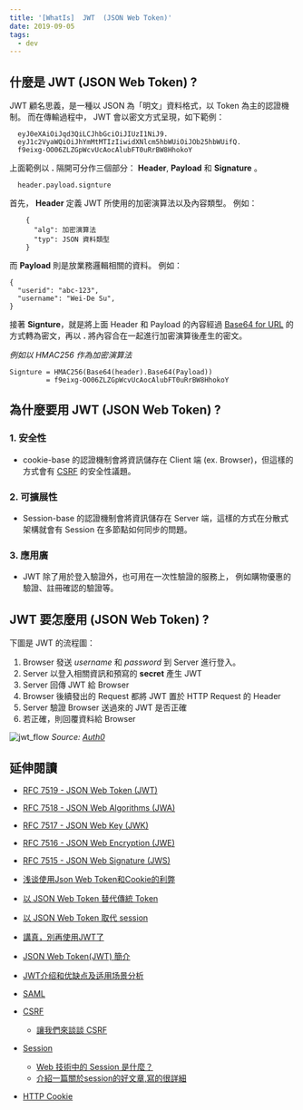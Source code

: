 ```yaml
---
title: '[WhatIs]  JWT  (JSON Web Token)'
date: 2019-09-05
tags: 
  - dev 
---
```


## 什麼是 JWT (JSON Web Token) ?

JWT 顧名思義，是一種以 JSON 為「明文」資料格式，以 Token 為主的認證機制。 而在傳輸過程中， JWT 會以密文方式呈現，如下範例：

```
  eyJ0eXAiOiJqd3QiLCJhbGciOiJIUzI1NiJ9.
  eyJ1c2VyaWQiOiJhYmMtMTIzIiwidXNlcm5hbWUiOiJOb25hbWUifQ.
  f9eixg-OO06ZLZGpWcvUcAocAlubFT0uRrBW8HhokoY
```

上面範例以 **.** 隔開可分作三個部分： **Header**, **Payload** 和 **Signature** 。

```
  header.payload.signture
```


首先， **Header** 定義 JWT 所使用的加密演算法以及內容類型。 
例如：

````
    {
      "alg": 加密演算法
      "typ": JSON 資料類型
    }

````

而 **Payload** 則是放業務邏輯相關的資料。
例如：

```
{
  "userid": "abc-123",
  "username": "Wei-De Su",
}
```

接著 **Signture**，就是將上面 Header 和 Payload 的內容經過 [Base64 for URL](https://tools.ietf.org/html/rfc4648#section-5) 的方式轉為密文，再以 **.** 將內容合在一起進行加密演算後產生的密文。

_例如以 HMAC256 作為加密演算法_
```
Signture = HMAC256(Base64(header).Base64(Payload))
         = f9eixg-OO06ZLZGpWcvUcAocAlubFT0uRrBW8HhokoY
```

## 為什麼要用 JWT (JSON Web Token) ?
### 1. 安全性
  * cookie-base 的認證機制會將資訊儲存在 Client 端 (ex. Browser)，但這樣的方式會有 [CSRF](https://www.owasp.org/index.php/Cross-Site_Request_Forgery_(CSRF)) 的安全性議題。

### 2. 可擴展性
  * Session-base 的認證機制會將資訊儲存在 Server 端，這樣的方式在分散式架構就會有 Session 在多節點如何同步的問題。

### 3. 應用廣
  * JWT 除了用於登入驗證外，也可用在一次性驗證的服務上，
    例如購物優惠的驗證、註冊確認的驗證等。



## JWT 要怎麼用 (JSON Web Token) ?

下圖是 JWT 的流程圖：

  1. Browser 發送 _username_ 和 _password_ 到 Server 進行登入。
  2. Server 以登入相關資訊和預寫的 **secret** 產生 JWT
  3. Server 回傳 JWT 給 Browser
  4. Browser 後續發出的 Request 都將 JWT 置於 HTTP Request 的 Header
  5. Server 驗證 Browser 送過來的 JWT 是否正確
  6. 若正確，則回覆資料給 Browser
  
  
![jwt_flow](https://auth0.com/learn/wp-content/uploads/2016/01/17.png)
_Source: [Auth0](https://auth0.com/learn/json-web-tokens/)_

## 延伸閱讀
* [RFC 7519 - JSON Web Token (JWT)](https://tools.ietf.org/html/rfc7519)
* [RFC 7518 - JSON Web Algorithms (JWA)](https://tools.ietf.org/html/rfc7518)
* [RFC 7517 - JSON Web Key (JWK)](https://tools.ietf.org/html/rfc7517)
* [RFC 7516 - JSON Web Encryption (JWE)](https://tools.ietf.org/html/rfc7516)
* [RFC 7515 - JSON Web Signature (JWS)](https://tools.ietf.org/html/rfc7515)

* [浅谈使用Json Web Token和Cookie的利弊](https://chengandpeng.github.io/2016/04/15/jwtvscookie/)
* [以 JSON Web Token 替代傳統 Token](https://medium.com/@leon740727/%E4%BB%A5-json-web-token-%E5%8F%96%E4%BB%A3-session-bae47556dde2)
* [以 JSON Web Token 取代 session](https://medium.com/@leon740727/%E4%BB%A5-json-web-token-%E5%8F%96%E4%BB%A3-session-bae47556dde2)
* [講真，別再使用JWT了](http://zhuanlan.51cto.com/art/201708/548195.htm)
* [JSON Web Token(JWT) 簡介](https://blog.cssuen.tw/json-web-token-jwt-%E7%B0%A1%E4%BB%8B-a5719a1b0a70)
* [JWT介绍和优缺点及适用场景分析](https://www.guonanjun.com/220.html)

* [SAML](https://en.wikipedia.org/wiki/Security_Assertion_Markup_Language)

* <a href="https://www.owasp.org/index.php/Cross-Site_Request_Forgery_(CSRF)">CSRF</a>
  * [讓我們來談談 CSRF](https://blog.techbridge.cc/2017/02/25/csrf-introduction)

* <a href="https://en.wikipedia.org/wiki/Session_(computer_science)">Session</a>
  * [Web 技術中的 Session 是什麼？](http://fred-zone.blogspot.com/2014/01/web-session.html)
  * [介紹一篇關於session的好文章,寫的很詳細](http://yken919.pixnet.net/blog/post/45702341-%E4%BB%8B%E7%B4%B9%E4%B8%80%E7%AF%87%E9%97%9C%E6%96%BCsession%E7%9A%84%E5%A5%BD%E6%96%87%E7%AB%A0%2C%E5%AF%AB%E7%9A%84%E5%BE%88%E8%A9%B3%E7%B4%B0)

* [HTTP Cookie](https://en.wikipedia.org/wiki/HTTP_cookie)
